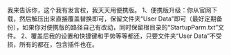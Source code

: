 我来告诉你，这个我有发言权，我天天用便携版。
1、便携版升级：你从官网下载，然后解压出来直接覆盖替换即可，保留文件夹“User Data”即可（最好定期备份），如果你对便携版的路径自己有改动，同时保留根目录的“StartupParm.txt”文件。
2、覆盖后我的设置和快捷键和手势等等都还，只要文件夹“User Data”不受损，所有的都在，包含插件也在。